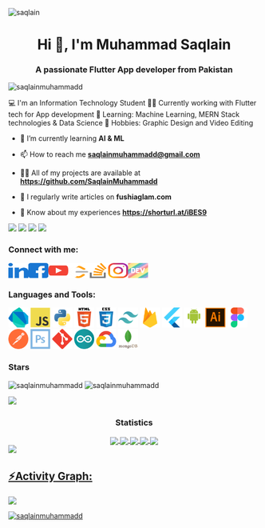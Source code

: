 ![saqlain](https://github.com/SaqlainMuhammadd/Saqlainmuhammadd/assets/129774784/23b06a8b-8691-45ad-9250-cd44f21a4366)

<h1 align="center">Hi 👋, I'm Muhammad Saqlain</h1>
<h3 align="center">A passionate Flutter App developer from Pakistan</h3>
<p align="left"> <img src="https://komarev.com/ghpvc/?username=saqlainmuhammadd&label=Profile%20views&color=0e75b6&style=flat" alt="saqlainmuhammadd" /> </p>
<p> 💻‍ I'm an Information Technology Student 👨‍💻 Currently working with Flutter tech for App development 🎇 Learning: Machine Learning, MERN Stack technologies & Data Science 🎨 Hobbies: Graphic Design and Video Editing </p>

- 🌱 I’m currently learning **AI & ML**

- 📫 How to reach me **saqlainmuhammadd@gmail.com**
- 👨‍💻 All of my projects are available at **https://github.com/SaqlainMuhammadd**
- 📝 I regularly write articles on **fushiaglam.com**
- 📄 Know about my experiences **https://shorturl.at/iBES9**

<div> 
<a href="https://www.linkedin.com/in/saqlainmuhammadd" target="_blank"><img src="https://img.shields.io/badge/LinkedIn-0077B5?style=for-the-badge&logo=linkedin&logoColor=white" target="_blank"></a>
<a href="https://github.com/saqlainmuhammadd" target="_blank"><img src="https://img.shields.io/badge/GitHub-100000?style=for-the-badge&logo=github&logoColor=white" target="_blank"></a>
<a href="https://instagram.com/saqlainmuhammadd" target="_blank"><img src="https://img.shields.io/badge/Instagram-E4405F?style=for-the-badge&logo=instagram&logoColor=white" target="_blank"></a>
<a href = "mailto:saqlainmuhammadd@ghmail.com"><img src="https://img.shields.io/badge/-Gmail-%23333?style=for-the-badge&logo=gmail&logoColor=white" target="_blank"></a>
</div><h3 align="left">Connect with me:</h3>
<p align="left">
<a href="https://linkedin.com/in/saqlainmuhammadd" target="blank"><img align="center" src="https://raw.githubusercontent.com/teamedwardforever/Readme-Generator/71f25dd8b98329b168142a6b782a107b75eab178/svg/Social/linked-in-alt.svg" alt="saqlainmuhammadd" height="30" width="40" /></a><a href="https://fb.com/saqlainmuhammadd" target="blank"><img align="center" src="https://raw.githubusercontent.com/teamedwardforever/Readme-Generator/71f25dd8b98329b168142a6b782a107b75eab178/svg/Social/facebook.svg" alt="saqlainmuhammadd" height="30" width="40" /></a><a href="https://www.youtube.com/c/saqlainmuhammadd" target="blank"><img align="center" src="https://raw.githubusercontent.com/teamedwardforever/Readme-Generator/71f25dd8b98329b168142a6b782a107b75eab178/svg/Social/youtube.svg" alt="saqlainmuhammadd" height="30" width="40" /></a><a href="https://www.leetcode.com/saqlainmuhammadd" target="blank"><img align="center" src="https://raw.githubusercontent.com/teamedwardforever/Readme-Generator/71f25dd8b98329b168142a6b782a107b75eab178/svg/Social/leet-code.svg" alt="saqlainmuhammadd" height="30" width="40" /></a><a href="https://stackoverflow.com/users/saqlainmuhammadd" target="blank"><img align="center" src="https://raw.githubusercontent.com/teamedwardforever/Readme-Generator/71f25dd8b98329b168142a6b782a107b75eab178/svg/Social/stack-overflow.svg" alt="saqlainmuhammadd" height="30" width="40" /></a><a href="https://instagram.com/saqlainmuhammadd" target="blank"><img align="center" src="https://raw.githubusercontent.com/teamedwardforever/Readme-Generator/71f25dd8b98329b168142a6b782a107b75eab178/svg/Social/instagram.svg" alt="saqlainmuhammadd" height="30" width="40" /></a><a href="https://dev.to/saqlainmuhammadd" target="blank"><img align="center" src="https://raw.githubusercontent.com/teamedwardforever/Readme-Generator/71f25dd8b98329b168142a6b782a107b75eab178/svg/Social/devto.svg" alt="saqlainmuhammadd" height="30" width="40" /></a></p>

<h3 align="left">Languages and Tools:</h3>
<p align="left">
<img src="https://raw.githubusercontent.com/teamedwardforever/Readme-Generator/71f25dd8b98329b168142a6b782a107b75eab178/svg/Skills/Mobile/dartlang-icon.svg" alt="Dart" width="40" height="40"/>
<img src="https://raw.githubusercontent.com/teamedwardforever/Readme-Generator/71f25dd8b98329b168142a6b782a107b75eab178/svg/Skills/Languages/javascript-original.svg" alt="Javascript" width="40" height="40"/>
<img src="https://raw.githubusercontent.com/teamedwardforever/Readme-Generator/71f25dd8b98329b168142a6b782a107b75eab178/svg/Skills/Languages/python-original.svg" alt="Python" width="40" height="40"/>
<img src="https://raw.githubusercontent.com/teamedwardforever/Readme-Generator/71f25dd8b98329b168142a6b782a107b75eab178/svg/Skills/Frontend/html5-original-wordmark.svg" alt="HTML" width="40" height="40"/>
<img src="https://raw.githubusercontent.com/teamedwardforever/Readme-Generator/71f25dd8b98329b168142a6b782a107b75eab178/svg/Skills/Frontend/css3-original-wordmark.svg" alt="Css" width="40" height="40"/>
<img src="https://raw.githubusercontent.com/teamedwardforever/Readme-Generator/71f25dd8b98329b168142a6b782a107b75eab178/svg/Skills/Frontend/tailwindcss-icon.svg" alt="Tailwindcss" width="40" height="40"/>
<img src="https://raw.githubusercontent.com/teamedwardforever/Readme-Generator/71f25dd8b98329b168142a6b782a107b75eab178/svg/Skills/BackendService/firebase-icon.svg" alt="Firebase" width="40" height="40"/>
<img src="https://raw.githubusercontent.com/teamedwardforever/Readme-Generator/71f25dd8b98329b168142a6b782a107b75eab178/svg/Skills/Mobile/flutterio-icon.svg" alt="Flutter" width="40" height="40"/>
<img src="https://raw.githubusercontent.com/teamedwardforever/Readme-Generator/71f25dd8b98329b168142a6b782a107b75eab178/svg/Skills/Mobile/android-original-wordmark.svg" alt="Android" width="40" height="40"/>
<img src="https://raw.githubusercontent.com/teamedwardforever/Readme-Generator/71f25dd8b98329b168142a6b782a107b75eab178/svg/Skills/Software/adobe_illustrator-icon%20(1).svg" alt="Adobe Illustrator" width="40" height="40"/>
<img src="https://raw.githubusercontent.com/teamedwardforever/Readme-Generator/71f25dd8b98329b168142a6b782a107b75eab178/svg/Skills/Software/figma-icon.svg" alt="Figma" width="40" height="40"/>
<img src="https://raw.githubusercontent.com/teamedwardforever/Readme-Generator/71f25dd8b98329b168142a6b782a107b75eab178/svg/Skills/Software/getpostman-icon.svg" alt="Postman" width="40" height="40"/>
<img src="https://raw.githubusercontent.com/teamedwardforever/Readme-Generator/71f25dd8b98329b168142a6b782a107b75eab178/svg/Skills/Software/photoshop-line.svg" alt="Photoshop" width="40" height="40"/>
<img src="https://raw.githubusercontent.com/teamedwardforever/Readme-Generator/71f25dd8b98329b168142a6b782a107b75eab178/svg/Skills/Other/git-scm-icon.svg" alt="Git" width="40" height="40"/>
<img src="https://raw.githubusercontent.com/teamedwardforever/Readme-Generator/71f25dd8b98329b168142a6b782a107b75eab178/svg/Skills/Other/arduino-1.svg" alt="Arduino" width="40" height="40"/>
<img src="https://raw.githubusercontent.com/teamedwardforever/Readme-Generator/71f25dd8b98329b168142a6b782a107b75eab178/svg/Skills/Devops/google_cloud-icon.svg" alt="Google Cloud" width="40" height="40"/>
<img src="https://raw.githubusercontent.com/teamedwardforever/Readme-Generator/71f25dd8b98329b168142a6b782a107b75eab178/svg/Skills/Database/mongodb-original-wordmark.svg" alt="Mongodb" width="40" height="40"/>
</p>

<h3 align="left">Stars</h3>

<p><img align="center" height="170em" src="https://github-readme-stats.vercel.app/api?username=saqlainmuhammadd&show_icons=true&locale=en&theme=dark" alt="saqlainmuhammadd" /> <img align="center" height="170em" src="https://github-readme-streak-stats.herokuapp.com/?user=saqlainmuhammadd&theme=dark" alt="saqlainmuhammadd" /></p>

<img src="https://user-images.githubusercontent.com/73097560/115834477-dbab4500-a447-11eb-908a-139a6edaec5c.gif"><h3 align="center">Statistics</h3>
<div align="center">
<a href="https://github.com/saqlainmuhammadd">
<img align="center" src="http://github-profile-summary-cards.vercel.app/api/cards/stats?username=saqlainmuhammadd&theme=2077" height="180em" />
<img align="center" src="http://github-profile-summary-cards.vercel.app/api/cards/most-commit-language?username=saqlainmuhammadd&theme=2077" height="180em" />
<img align="center" src="http://github-profile-summary-cards.vercel.app/api/cards/repos-per-language?username=saqlainmuhammadd&theme=2077" height="180em" />
<img align="center" src="http://github-profile-summary-cards.vercel.app/api/cards/productive-time?username=saqlainmuhammadd&theme=2077" height="180em" />
<img align="center" src="http://github-profile-summary-cards.vercel.app/api/cards/profile-details?username=saqlainmuhammadd&theme=2077" height="180em" />
</div>
<img src="https://user-images.githubusercontent.com/73097560/115834477-dbab4500-a447-11eb-908a-139a6edaec5c.gif"><h2 align="left">⚡Activity Graph:</h2>
<img align="center" src="https://github-readme-activity-graph.vercel.app/graph?username=saqlainmuhammadd&theme=default"/>

<p align="left"> <a href="https://github.com/ryo-ma/github-profile-trophy"><img src="https://github-profile-trophy.vercel.app/?username=saqlainmuhammadd&theme=onedark" alt="saqlainmuhammadd" /></a> </p>
